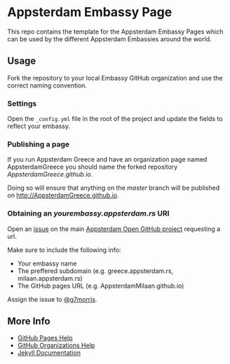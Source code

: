 # Appsterdam Embassy Page

This repo contains the template for the Appsterdam Embassy Pages which can be used by the different Appsterdam Embassies around the world.

## Usage

Fork the repository to your local Embassy GitHub organization and use the correct naming convention.


### Settings

Open the `_config.yml` file in the root of the project and update the fields to reflect your embassy.

### Publishing a page

If you run Appsterdam Greece and have an organization page named AppsterdamGreece you should name the forked repository _AppsterdamGreece.github.io_.

Doing so will ensure that anything on the _master_ branch will be published on http://AppsterdamGreece.github.io.

### Obtaining an _yourembassy.appsterdam.rs_ URl

Open an [issue](http://github.com/Appsterdam/Open/issues) on the main [Appsterdam Open GitHub project](http://github.com/Appsterdam/Open) requesting a url.

Make sure to include the following info:

* Your embassy name
* The preffered subdomain (e.g. greece.appsterdam.rs, milaan.appsterdam.rs)
* The GitHub pages URL (e.g. AppsterdamMilaan.github.io)

Assign the issue to [@g7morris](https://github.com/g7morris).


## More Info

* [GitHub Pages Help](https://help.github.com/categories/20/articles)
* [GitHub Organizations Help](https://help.github.com/articles/creating-a-new-organization-account--2)
* [Jekyll Documentation](http://jekyllrb.com)
